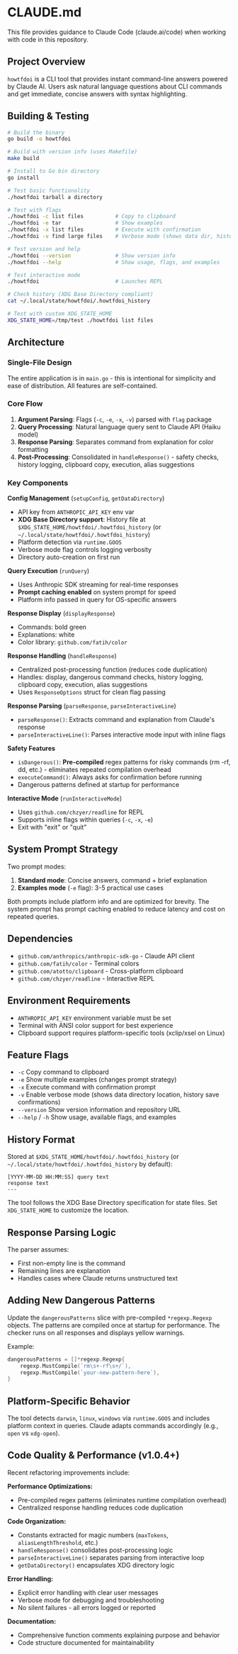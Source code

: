 # CLAUDE.md

This file provides guidance to Claude Code (claude.ai/code) when working with code in this repository.

## Project Overview

`howtfdoi` is a CLI tool that provides instant command-line answers powered by Claude AI. Users ask natural language questions about CLI commands and get immediate, concise answers with syntax highlighting.

## Building & Testing

```bash
# Build the binary
go build -o howtfdoi

# Build with version info (uses Makefile)
make build

# Install to Go bin directory
go install

# Test basic functionality
./howtfdoi tarball a directory

# Test with flags
./howtfdoi -c list files          # Copy to clipboard
./howtfdoi -e tar                 # Show examples
./howtfdoi -x list files          # Execute with confirmation
./howtfdoi -v find large files    # Verbose mode (shows data dir, history saves)

# Test version and help
./howtfdoi --version              # Show version info
./howtfdoi --help                 # Show usage, flags, and examples

# Test interactive mode
./howtfdoi                        # Launches REPL

# Check history (XDG Base Directory compliant)
cat ~/.local/state/howtfdoi/.howtfdoi_history

# Test with custom XDG_STATE_HOME
XDG_STATE_HOME=/tmp/test ./howtfdoi list files
```

## Architecture

### Single-File Design

The entire application is in `main.go` - this is intentional for simplicity and ease of distribution. All features are self-contained.

### Core Flow

1. **Argument Parsing**: Flags (`-c`, `-e`, `-x`, `-v`) parsed with `flag` package
2. **Query Processing**: Natural language query sent to Claude API (Haiku model)
3. **Response Parsing**: Separates command from explanation for color formatting
4. **Post-Processing**: Consolidated in `handleResponse()` - safety checks, history logging, clipboard copy, execution, alias suggestions

### Key Components

**Config Management** (`setupConfig`, `getDataDirectory`)

- API key from `ANTHROPIC_API_KEY` env var
- **XDG Base Directory support**: History file at `$XDG_STATE_HOME/howtfdoi/.howtfdoi_history` (or `~/.local/state/howtfdoi/.howtfdoi_history`)
- Platform detection via `runtime.GOOS`
- Verbose mode flag controls logging verbosity
- Directory auto-creation on first run

**Query Execution** (`runQuery`)

- Uses Anthropic SDK streaming for real-time responses
- **Prompt caching enabled** on system prompt for speed
- Platform info passed in query for OS-specific answers

**Response Display** (`displayResponse`)

- Commands: bold green
- Explanations: white
- Color library: `github.com/fatih/color`

**Response Handling** (`handleResponse`)

- Centralized post-processing function (reduces code duplication)
- Handles: display, dangerous command checks, history logging, clipboard copy, execution, alias suggestions
- Uses `ResponseOptions` struct for clean flag passing

**Response Parsing** (`parseResponse`, `parseInteractiveLine`)

- `parseResponse()`: Extracts command and explanation from Claude's response
- `parseInteractiveLine()`: Parses interactive mode input with inline flags

**Safety Features**

- `isDangerous()`: **Pre-compiled** regex patterns for risky commands (rm -rf, dd, etc.) - eliminates repeated compilation overhead
- `executeCommand()`: Always asks for confirmation before running
- Dangerous patterns defined at startup for performance

**Interactive Mode** (`runInteractiveMode`)

- Uses `github.com/chzyer/readline` for REPL
- Supports inline flags within queries (`-c`, `-x`, `-e`)
- Exit with "exit" or "quit"

## System Prompt Strategy

Two prompt modes:

1. **Standard mode**: Concise answers, command + brief explanation
2. **Examples mode** (`-e` flag): 3-5 practical use cases

Both prompts include platform info and are optimized for brevity. The system prompt has prompt caching enabled to reduce latency and cost on repeated queries.

## Dependencies

- `github.com/anthropics/anthropic-sdk-go` - Claude API client
- `github.com/fatih/color` - Terminal colors
- `github.com/atotto/clipboard` - Cross-platform clipboard
- `github.com/chzyer/readline` - Interactive REPL

## Environment Requirements

- `ANTHROPIC_API_KEY` environment variable must be set
- Terminal with ANSI color support for best experience
- Clipboard support requires platform-specific tools (xclip/xsel on Linux)

## Feature Flags

- `-c` Copy command to clipboard
- `-e` Show multiple examples (changes prompt strategy)
- `-x` Execute command with confirmation prompt
- `-v` Enable verbose mode (shows data directory location, history save confirmations)
- `--version` Show version information and repository URL
- `--help` / `-h` Show usage, available flags, and examples

## History Format

Stored at `$XDG_STATE_HOME/howtfdoi/.howtfdoi_history` (or `~/.local/state/howtfdoi/.howtfdoi_history` by default):

```
[YYYY-MM-DD HH:MM:SS] query text
response text
---
```

The tool follows the XDG Base Directory specification for state files. Set `XDG_STATE_HOME` to customize the location.

## Response Parsing Logic

The parser assumes:

- First non-empty line is the command
- Remaining lines are explanation
- Handles cases where Claude returns unstructured text

## Adding New Dangerous Patterns

Update the `dangerousPatterns` slice with pre-compiled `*regexp.Regexp` objects. The patterns are compiled once at startup for performance. The checker runs on all responses and displays yellow warnings.

Example:
```go
dangerousPatterns = []*regexp.Regexp{
    regexp.MustCompile(`rm\s+-rf\s+/`),
    regexp.MustCompile(`your-new-pattern-here`),
}
```

## Platform-Specific Behavior

The tool detects `darwin`, `linux`, `windows` via `runtime.GOOS` and includes platform context in queries. Claude adapts commands accordingly (e.g., `open` vs `xdg-open`).

## Code Quality & Performance (v1.0.4+)

Recent refactoring improvements include:

**Performance Optimizations:**
- Pre-compiled regex patterns (eliminates runtime compilation overhead)
- Centralized response handling reduces code duplication

**Code Organization:**
- Constants extracted for magic numbers (`maxTokens`, `aliasLengthThreshold`, etc.)
- `handleResponse()` consolidates post-processing logic
- `parseInteractiveLine()` separates parsing from interactive loop
- `getDataDirectory()` encapsulates XDG directory logic

**Error Handling:**
- Explicit error handling with clear user messages
- Verbose mode for debugging and troubleshooting
- No silent failures - all errors logged or reported

**Documentation:**
- Comprehensive function comments explaining purpose and behavior
- Code structure documented for maintainability
